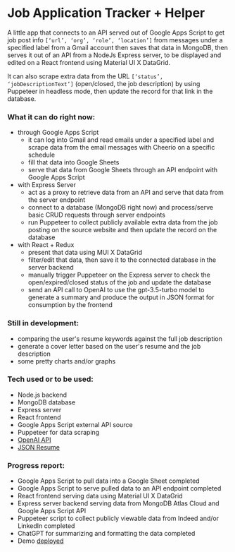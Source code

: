 # Job Application Tracker + Helper
A little app that connects to an API served out of Google Apps Script to get job post info `[‘url’, ‘org’, ‘role’, ‘location’]` from messages under a specified label from a Gmail account then saves that data in MongoDB, then serves it out of an API from a NodeJs Express server, to be displayed and edited on a React frontend using Material UI X DataGrid. 

It can also scrape extra data from the URL `[‘status’, ‘jobDescriptionText’]` (open/closed, the job description) by using Puppeteer in headless mode, then update the record for that link in the database.

### What it can do right now: 
* through Google Apps Script 
  * it can log into Gmail and read emails under a specified label and scrape data from the email messages with Cheerio on a specific schedule
  * fill that data into Google Sheets
  * serve that data from Google Sheets through an API endpoint with Google Apps Script
* with Express Server
  * act as a proxy to retrieve data from an API and serve that data from the server endpoint
  * connect to a database (MongoDB right now) and process/serve basic CRUD requests through server endpoints
  * run Puppeteer to collect publicly available extra data from the job posting on the source website and then update the record on the database
* with React + Redux
  * present that data using MUI X DataGrid 
  * filter/edit that data, then save it to the connected database in the server backend
  * manually trigger Puppeteer on the Express server to check the open/expired/closed status of the job and update the database
  * send an API call to OpenAI to use the gpt-3.5-turbo model to generate a summary and produce the output in JSON format for consumption by the frontend 
  
### Still in development:
* comparing the user's resume keywords against the full job description
* generate a cover letter based on the user's resume and the job description
* some pretty charts and/or graphs

### Tech used or to be used:
* Node.js backend
* MongoDB database
* Express server
* React frontend
* Google Apps Script external API source
* Puppeteer for data scraping
* [OpenAI API](https://platform.openai.com/docs/introduction)
* [JSON Resume](https://jsonresume.org/)

### Progress report:
* Google Apps Script to pull data into a Google Sheet completed
* Google Apps Script to serve pulled data to an API endpoint completed
* React frontend serving data using Material UI X DataGrid
* Express server backend serving data from MongoDB Atlas Cloud and Google Apps Script API
* Puppeteer script to collect publicly viewable data from Indeed and/or LinkedIn completed
* ChatGPT for summarizing and formatting the data completed
* Demo [deployed](https://job-application-helper-js6l.onrender.com/)